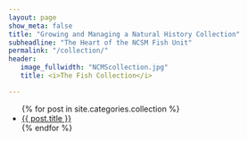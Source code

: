 ```yaml
---
layout: page
show_meta: false
title: "Growing and Managing a Natural History Collection"
subheadline: "The Heart of the NCSM Fish Unit"
permalink: "/collection/"
header:
   image_fullwidth: "NCMScollection.jpg"
   title: <i>The Fish Collection</i>

---
```



<ul>
    {% for post in site.categories.collection %}
    <li><a href="{{ site.url }}{{ post.url }}">{{ post.title }}</a></li>
    {% endfor %}
</ul>